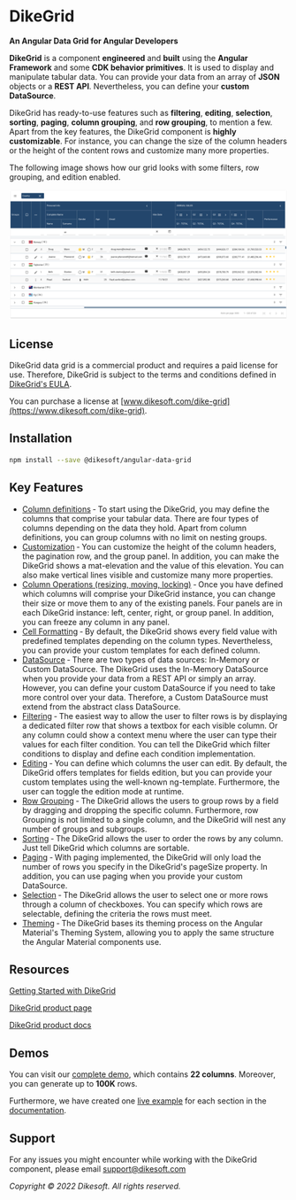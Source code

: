 
# DikeGrid

**An Angular Data Grid for Angular Developers**

**DikeGrid** is a component **engineered** and **built** using the **Angular Framework** and some **CDK behavior primitives**. It is used to display and manipulate tabular data. You can provide your data from an array of **JSON** objects or a **REST API**. Nevertheless, you can define your **custom DataSource**.

DikeGrid has ready-to-use features such as **filtering**, **editing**, **selection**, **sorting**, **paging**, **column grouping**, and **row grouping**, to mention a few. Apart from the key features, the DikeGrid component is **highly customizable**. For instance, you can change the size of the column headers or the height of the content rows and customize many more properties.

The following image shows how our grid looks with some filters, row grouping, and edition enabled.

<a href="https://github.com/admin-dikesoft/angular-data-grid/blob/831b80a9b7aef3612899e9540e6312d71c6a5ea6/dike-grid-demo.png" target="_blank">
  <img src="https://github.com/admin-dikesoft/angular-data-grid/blob/831b80a9b7aef3612899e9540e6312d71c6a5ea6/dike-grid-demo.png" title="DikeGrid Demo" style="max-width:100%;">
<a>

## License

DikeGrid data grid is a commercial product and requires a paid license for use. Therefore, DikeGrid is subject to the terms and conditions defined in [DikeGrid's EULA](https://www.dikesoft.com/legal/dike-grid/license-agreement).

You can purchase a license at [www.dikesoft.com/dike-grid](https://www.dikesoft.com/dike-grid).

## Installation

```bash
npm install --save @dikesoft/angular-data-grid
```

## Key Features

* [Column definitions](https://docs.dikesoft.com/columns/column-definitions) &dash; To start using the DikeGrid, you may define the columns that comprise your tabular data. There are four types of columns depending on the data they hold. Apart from column definitions, you can group columns with no limit on nesting groups.
* [Customization](https://docs.dikesoft.com/fundamentals/grid-structure) &dash; You can customize the height of the column headers, the pagination row, and the group panel. In addition, you can make the DikeGrid shows a mat-elevation and the value of this elevation. You can also make vertical lines visible and customize many more properties.
* [Column Operations (resizing, moving, locking)](https://docs.dikesoft.com/columns/column-sizing) &dash; Once you have defined which columns will comprise your DikeGrid instance, you can change their size or move them to any of the existing panels. Four panels are in each DikeGrid instance: left, center, right, or group panel. In addition, you can freeze any column in any panel.
* [Cell Formatting](https://docs.dikesoft.com/columns/column-definitions) &dash; By default, the DikeGrid shows every field value with predefined templates depending on the column types. Nevertheless, you can provide your custom templates for each defined column.
* [DataSource](https://docs.dikesoft.com/fundamentals/datasource) &dash; There are two types of data sources: In-Memory or Custom DataSource. The DikeGrid uses the In-Memory DataSource when you provide your data from a REST API or simply an array. However, you can define your custom DataSource if you need to take more control over your data. Therefore, a Custom DataSource must extend from the abstract class DataSource.
* [Filtering](https://docs.dikesoft.com/filtering/column-filters) &dash; The easiest way to allow the user to filter rows is by displaying a dedicated filter row that shows a textbox for each visible column. Or any column could show a context menu where the user can type their values for each filter condition. You can tell the DikeGrid which filter conditions to display and define each condition implementation.
* [Editing](https://docs.dikesoft.com/editing/row-edition) &dash; You can define which columns the user can edit. By default, the DikeGrid offers templates for fields edition, but you can provide your custom templates using the well-known ng-template. Furthermore, the user can toggle the edition mode at runtime.
* [Row Grouping](https://docs.dikesoft.com/rows/row-grouping) &dash; The DikeGrid allows the users to group rows by a field by dragging and dropping the specific column. Furthermore, row Grouping is not limited to a single column, and the DikeGrid will nest any number of groups and subgroups.
* [Sorting](https://docs.dikesoft.com/rows/row-sorting) &dash; The DikeGrid allows the user to order the rows by any column. Just tell DikeGrid which columns are sortable.
* [Paging](https://docs.dikesoft.com/rows/row-pagination) &dash; With paging implemented, the DikeGrid will only load the number of rows you specify in the DikeGrid\'s pageSize property. In addition, you can use paging when you provide your custom DataSource.
* [Selection](https://docs.dikesoft.com/rows/row-selection) &dash; The DikeGrid allows the user to select one or more rows through a column of checkboxes. You can specify which rows are selectable, defining the criteria the rows must meet.
* [Theming](https://docs.dikesoft.com/fundamentals/theming) &dash; The DikeGrid bases its theming process on the Angular Material\'s Theming System, allowing you to apply the same structure the Angular Material components use.

## Resources

[Getting Started with DikeGrid](https://docs.dikesoft.com/getting-started/quick-start-tutorial)

[DikeGrid product page](https://www.dikesoft.com/dike-grid)

[DikeGrid product docs](https://docs.dikesoft.com/)

## Demos

You can visit our [complete demo](https://www.dikesoft.com/dike-grid-demo), which contains **22 columns**. Moreover, you can generate up to **100K** rows.

Furthermore, we have created one [live example](https://demos.dikesoft.com/dike-grid/getting-started) for each section in the [documentation](https://docs.dikesoft.com/).

## Support

For any issues you might encounter while working with the DikeGrid component, please email support@dikesoft.com

*Copyright © 2022 Dikesoft. All rights reserved.*
